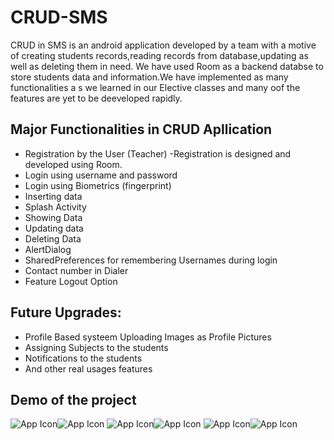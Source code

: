 # CRUD-SMS
CRUD in SMS is an android application developed by a team with a motive of creating students records,reading records from database,updating as well as deleting them in need. We have used Room as a backend databse to store students data and information.We have implemented as many functionalities a s we learned in our Elective classes and many oof the features are yet to be deeveloped rapidly.

## Major Functionalities in CRUD Apllication 
- Registration by the User (Teacher)
 -Registration is designed and developed using Room. 
 - Login using username and password 
 - Login using Biometrics (fingerprint) 
 - Inserting data 
 - Splash Activity 
 - Showing Data 
 - Updating data 
 - Deleting Data 
 - AlertDialog 
 - SharedPreferences for remembering Usernames during login 
 - Contact number in Dialer 
 - Feature Logout Option

## Future Upgrades: 
- Profile Based systeem Uploading Images as Profile Pictures 
- Assigning Subjects to the students 
- Notifications to the students 
- And other real usages features

## Demo of the project
 ![App Icon](https://github.com/ashknth/Test-Repo/blob/main/Screen%20Shot%202021-07-28%20at%2011.31.52%20PM.png)![App Icon](https://github.com/ashknth/Test-Repo/blob/main/Screen%20Shot%202021-07-28%20at%2011.32.26%20PM.png)
 ![App Icon](https://github.com/ashknth/Test-Repo/blob/main/Screen%20Shot%202021-07-28%20at%2011.32.50%20PM.png)![App Icon](https://github.com/ashknth/Test-Repo/blob/main/Screen%20Shot%202021-07-28%20at%2011.33.02%20PM.png)
 ![App Icon](https://github.com/ashknth/Test-Repo/blob/main/Screen%20Shot%202021-07-28%20at%2011.33.13%20PM.png)![App Icon](https://github.com/ashknth/Test-Repo/blob/main/Screen%20Shot%202021-07-28%20at%2011.33.27%20PM.png)




